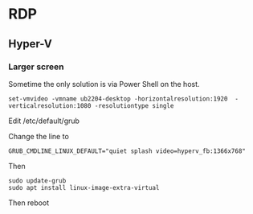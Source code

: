 # RDP

## Hyper-V

### Larger screen

Sometime the only solution is via Power Shell on the host.

```
set-vmvideo -vmname ub2204-desktop -horizontalresolution:1920  -verticalresolution:1080 -resolutiontype single
```

Edit /etc/default/grub

Change the line to&#x20;

```
GRUB_CMDLINE_LINUX_DEFAULT="quiet splash video=hyperv_fb:1366x768"
```

Then&#x20;

```
sudo update-grub
sudo apt install linux-image-extra-virtual 
```

Then reboot
